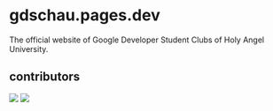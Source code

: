 # gdschau.pages.dev
The official website of Google Developer Student Clubs of Holy Angel University.


## contributors
[![](https://github.com/userkace.png?size=50)](https://github.com/userkace)
[![](https://github.com/gdschau.png?size=50)](https://github.com/gdschau)
